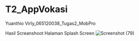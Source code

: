 # T2_AppVokasi
Yuanthio Virly_065120038_Tugas2_MobPro

Hasil Screanshoot
Halaman Splash Screen
![Screenshot (79)](https://user-images.githubusercontent.com/41886911/233007080-72ed594a-fd96-4e34-bb9e-2871e7f51e5b.png)
